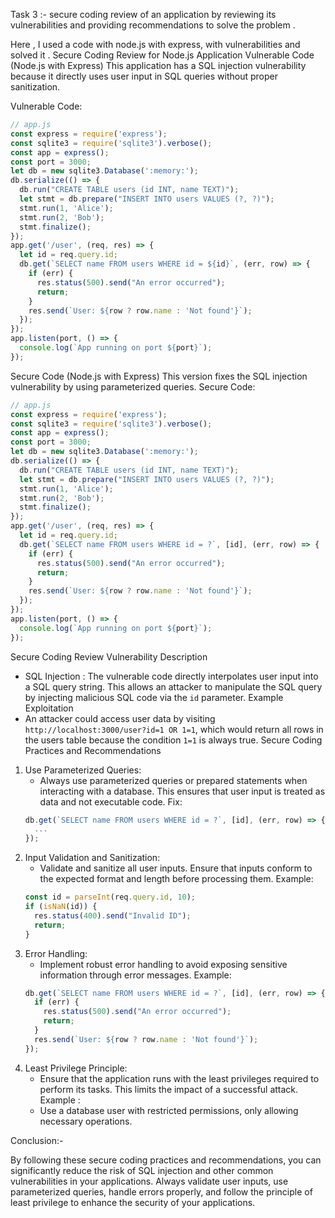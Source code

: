  Task 3 :- secure coding review of an application by reviewing its vulnerabilities and providing recommendations to solve the problem .
 
Here , I used a code with node.js with express, with vulnerabilities and solved it . 
Secure Coding Review for Node.js Application
 Vulnerable Code (Node.js with Express)
This application has a SQL injection vulnerability because it directly uses user input in SQL queries without proper sanitization.

Vulnerable Code:
```javascript
// app.js
const express = require('express');
const sqlite3 = require('sqlite3').verbose();
const app = express();
const port = 3000;
let db = new sqlite3.Database(':memory:');
db.serialize(() => {
  db.run("CREATE TABLE users (id INT, name TEXT)");
  let stmt = db.prepare("INSERT INTO users VALUES (?, ?)");
  stmt.run(1, 'Alice');
  stmt.run(2, 'Bob');
  stmt.finalize();
});
app.get('/user', (req, res) => {
  let id = req.query.id;
  db.get(`SELECT name FROM users WHERE id = ${id}`, (err, row) => {
    if (err) {
      res.status(500).send("An error occurred");
      return;
    }
    res.send(`User: ${row ? row.name : 'Not found'}`);
  });
});
app.listen(port, () => {
  console.log(`App running on port ${port}`);
});
```
 Secure Code (Node.js with Express)
This version fixes the SQL injection vulnerability by using parameterized queries.
Secure Code:
```javascript
// app.js
const express = require('express');
const sqlite3 = require('sqlite3').verbose();
const app = express();
const port = 3000;
let db = new sqlite3.Database(':memory:');
db.serialize(() => {
  db.run("CREATE TABLE users (id INT, name TEXT)");
  let stmt = db.prepare("INSERT INTO users VALUES (?, ?)");
  stmt.run(1, 'Alice');
  stmt.run(2, 'Bob');
  stmt.finalize();
});
app.get('/user', (req, res) => {
  let id = req.query.id;
  db.get(`SELECT name FROM users WHERE id = ?`, [id], (err, row) => {
    if (err) {
      res.status(500).send("An error occurred");
      return;
    }
    res.send(`User: ${row ? row.name : 'Not found'}`);
  });
});
app.listen(port, () => {
  console.log(`App running on port ${port}`);
});
```
 Secure Coding Review
 Vulnerability Description
- SQL Injection : The vulnerable code directly interpolates user input into a SQL query string. This allows an attacker to manipulate the SQL query by injecting malicious SQL code via the `id` parameter.
 Example Exploitation
- An attacker could access user data by visiting `http://localhost:3000/user?id=1 OR 1=1`, which would return all rows in the users table because the condition `1=1` is always true.
 Secure Coding Practices and Recommendations
1. Use Parameterized Queries:
   - Always use parameterized queries or prepared statements when interacting with a database. This ensures that user input is treated as data and not executable code.
   Fix:
   ```javascript
   db.get(`SELECT name FROM users WHERE id = ?`, [id], (err, row) => {
     ...
   });
   ```
2. Input Validation and Sanitization:
   - Validate and sanitize all user inputs. Ensure that inputs conform to the expected format and length before processing them.
   Example:
   ```javascript
   const id = parseInt(req.query.id, 10);
   if (isNaN(id)) {
     res.status(400).send("Invalid ID");
     return;
   }
   ```
3. Error Handling:
   - Implement robust error handling to avoid exposing sensitive information through error messages.
   Example:
   ```javascript
   db.get(`SELECT name FROM users WHERE id = ?`, [id], (err, row) => {
     if (err) {
       res.status(500).send("An error occurred");
       return;
     }
     res.send(`User: ${row ? row.name : 'Not found'}`);
   });
   ```
4. Least Privilege Principle:
   - Ensure that the application runs with the least privileges required to perform its tasks. This limits the impact of a successful attack.
   Example :
   - Use a database user with restricted permissions, only allowing necessary operations.     

Conclusion:-

By following these secure coding practices and recommendations, you can significantly reduce the risk of SQL injection and other common vulnerabilities in your applications. Always validate user inputs, use parameterized queries, handle errors properly, and follow the principle of least privilege to enhance the security of your applications.
